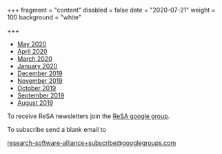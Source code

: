 +++
fragment = "content"
disabled = false
date = "2020-07-21"
weight = 100
background = "white"

+++

* [May 2020](2020-May-newsletter.pdf)
* [April 2020](2020-April-newsletter.pdf)
* [March 2020](2020-March-newsletter.pdf)
* [January 2020](2020-January-newsletter.pdf)
* [December 2019](2019-December-newsletter.pdf)
* [November 2019](2019-November-newsletter.pdf)
* [October 2019](2019-October-newsletter.pdf)
* [September 2019](2019-September-newsletter.pdf)
* [August 2019](2019-August-newsletter.pdf)

To receive ReSA newsletters join the [ReSA google group](https://groups.google.com/forum/#!forum/research-software-alliance).

To subscribe send a blank email to 

[research-software-alliance+subscribe@googlegroups.com](mailto:research-software-alliance+subscribe@googlegroups.com)
